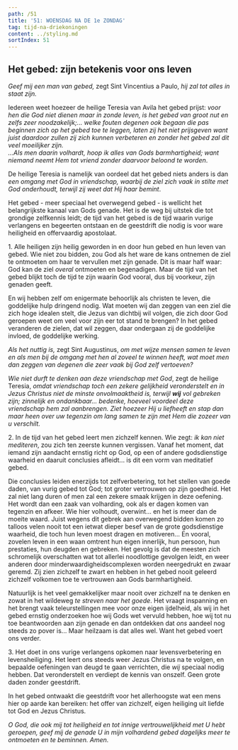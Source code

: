 ```yaml
---
path: /51
title: '51: WOENSDAG NA DE 1e ZONDAG'
tag: tijd-na-driekoningen
content: ../styling.md
sortIndex: 51
---
```


## Het gebed: zijn betekenis voor ons leven

_Geef mij een man van gebed,_ zegt Sint Vincentius a Paulo, _hij zal tot alles in staat zijn._

Iedereen weet hoezeer de heilige Teresia van Avila het gebed prijst: _voor hen die God niet dienen maar in zonde leven, is het gebed van groot nut en zelfs zeer noodzakelijk;... welke fouten degenen ook begaan die pas beginnen zich op het gebed toe te leggen, laten zij het niet prijsgeven want juist daardoor zullen zij zich kunnen verbeteren en zonder het gebed zal dit veel moeilijker zijn._  
_...Als men daarin volhardt, hoop ik alles van Gods barmhartigheid; want niemand neemt Hem tot vriend zonder daarvoor beloond te worden_.

De heilige Teresia is namelijk van oordeel dat het gebed niets anders is dan _een omgang met God in vriendschap, waarbij de ziel zich vaak in stilte met God onderhoudt, terwijl zij weet dat Hij haar bemint_.

Het gebed - meer speciaal het overwegend gebed - is wellicht het belangrijkste kanaal van Gods genade. Het is de weg bij uitstek die tot grondige zelfkennis leidt; de tijd van het gebed is de tijd waarin vurige verlangens en begeerten ontstaan en de geestdrift die nodig is voor ware heiligheid en offervaardig apostolaat.

1\. Alle heiligen zijn heilig geworden in en door hun gebed en hun leven van gebed. Wie niet zou bidden, zou God als het ware de kans ontnemen de ziel te ontmoeten om haar te vervullen met zijn genade. Dit is maar half waar: God kan de ziel _overal_ ontmoeten en begenadigen. Maar de tijd van het gebed blijkt toch de tijd te zijn waarin God vooral, dus bij voorkeur, zijn genaden geeft.

En wij hebben zelf om enigermate behoorlijk als christen te leven, die goddelijke hulp dringend nodig. Wat moeten wij dan zeggen van een ziel die zich hoge idealen stelt, die Jezus van dichtbij wil volgen, die zich door God geroepen weet om veel voor zijn eer tot stand te brengen? In het gebed veranderen de zielen, dat wil zeggen, daar ondergaan zij de goddelijke invloed, de goddelijke werking.

_Als het nuttig is,_ zegt Sint Augustinus, _om met wijze mensen samen te leven en als men bij de omgang met hen al zoveel te winnen heeft, wat moet men dan zeggen van degenen die zeer vaak bij God zelf vertoeven?_

_Wie niet durft te denken aan deze vriendschap met God_, zegt de heilige Teresia, _omdat vriendschap toch een zekere gelijkheid veronderstelt en in Jezus Christus niet de minste onvolmaaktheid is, terwijl __wij__ vol gebreken zijn; zinnelijk en ondankbaar... bedenke, hoeveel voordeel deze vriendschap hem zal aanbrengen. Ziet hoezeer Hij u liefheeft en stap dan maar heen over uw tegenzin om lang samen te zijn met Hem die zozeer van u verschilt._

2\. In de tijd van het gebed leert men zichzelf kennen. Wie zegt: _ik kan niet mediteren_, zou zich ten zeerste kunnen vergissen. Vanaf het moment, dat iemand zijn aandacht ernstig richt op God, op een of andere godsdienstige waarheid en daaruit conclusies afleidt... is dit een vorm van meditatief gebed.

Die conclusies leiden enerzijds tot zelfverbetering, tot het stellen van goede daden, van vurig gebed tot God; tot groter vertrouwen op zijn goedheid. Het zal niet lang duren of men zal een zekere smaak krijgen in deze oefening. Het wordt dan een zaak van volharding, ook als er dagen komen van tegenzin en afkeer. Wie hier volhoudt, overwint... en het is meer dan de moeite waard. Juist wegens dit gebrek aan overwegend bidden komen zo talloos velen nooit tot een ietwat dieper besef van de grote godsdienstige waarheid, die toch hun leven moest dragen en motiveren... En vooral, zovelen leven in een waan omtrent hun eigen innerlijk, hun persoon, hun prestaties, hun deugden en gebreken. Het gevolg is dat de meesten zich schromelijk overschatten wat tot allerlei noodlottige gevolgen leidt, en weer anderen door minderwaardigheidscomplexen worden neergedrukt en zwaar geremd. Zij zien zichzelf te zwart en hebben in het gebed nooit geleerd zichzelf volkomen toe te vertrouwen aan Gods barmhartigheid.

Natuurlijk is het veel gemakkelijker maar nooit over zichzelf na te denken en zowat in het wildeweg _te streven naar het goede_. Het vraagt inspanning en het brengt vaak teleurstellingen mee voor onze eigen ijdelheid, als wij in het gebed ernstig onderzoeken hoe wij Gods wet vervuld hebben, hoe wij tot nu toe beantwoorden aan zijn genade en dan ontdekken dat _ons_ aandeel nog steeds zo pover is... Maar heilzaam is dat alles wel. Want het gebed voert ons verder.

3\. Het doet in ons vurige verlangens opkomen naar levensverbetering en levensheiliging. Het leert ons steeds weer Jezus Christus na te volgen, en bepaalde oefeningen van deugd te gaan verrichten, die _wij_ speciaal nodig hebben. Dat veronderstelt en verdiept de kennis van onszelf. Geen grote daden zonder geestdrift.

In het gebed ontwaakt die geestdrift voor het allerhoogste wat een mens hier op aarde kan bereiken: het offer van zichzelf, eigen heiliging uit liefde tot God en Jezus Christus.

_O God, die ook mij tot heiligheid en tot innige vertrouwelijkheid met U hebt geroepen, geef mij de genade U in mijn volhardend gebed dagelijks meer te ontmoeten en te beminnen. Amen._
